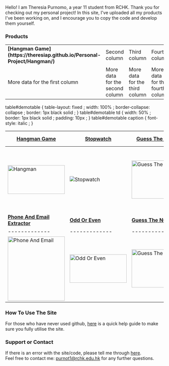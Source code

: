 Hello! I am Theresia Purnomo, a year 11 student from RCHK. Thank you for checking out my personal project! In this site, I've uploaded all my products I've been working on, and I encourage you to copy the code and develop them yourself. 

### Products

<table>
<tr>
  <td><b>[Hangman Game](https://theresiap.github.io/Personal-Project/Hangman/)</b></td>
  <td>Second column</td>
  <td>Third column</td>
  <td>Fourth column</td>
</tr>
<tr>
  <td>More data for the first column</td>
  <td>More data for the second column</td>
  <td>More data for the third column</td>
  <td>More data for the fourth column</td>
</tr>
</table>

table#demotable {
  table-layout: fixed ;
  width: 100% ;
  border-collapse: collapse ;
  border: 1px black solid ;
}
table#demotable td {
  width: 50% ;
  border: 1px black solid ;
  padding: 10px ;
}
table#demotable caption {
  font-style: italic ;
}

| <b>[Hangman Game](https://theresiap.github.io/Personal-Project/Hangman/)</b>  | <b>[Stopwatch](https://theresiap.github.io/Personal-Project/Stopwatch/)</b> | <b>[Guess The Number](https://theresiap.github.io/Personal-Project/GuessTheNumber/)</b>  | <b>[Phone And Email Extractor](https://theresiap.github.io/Personal-Project/PhoneAndEmail/)</b>  |
| ------------- | ------------- | ------------- | ------------- |
| <img src="https://11points.com/wp-content/uploads/2012/09/dominatehangman-1600.jpg" style="width:181px; height:90.395px" alt="Hangman">  | <img src="https://thumbs.dreamstime.com/b/close-up-isolated-hand-presses-stopwatch-start-button-sport-measurements-metrology-close-up-isolated-hand-125484559.jpg" alt="Stopwatch">  | <img src="https://www.funbrain.com/assets/img/content-cards/F2qRmLhRnmebc8jJAUjr_GuessTheNumber%403x.png" style="width:181px; height:121.4765" alt="Guess The Number">  | <img src="http://www.freelanceprojects.in/wp-content/uploads/2016/06/smart-phone-as-email-solution2.gif" style="width:181px; height:204.3068px" alt="Phone And Email">
| <b>[Phone And Email Extractor](https://theresiap.github.io/Personal-Project/PhoneAndEmail/)</b>  | <b>[Odd Or Even](https://github.com/Theresiap/Personal-Project/blob/master/Hangman/Hangman.md)</b> | <b>[Guess The Number](https://theresiap.github.io/Personal-Project/GuessTheNumber/)</b>  | <b>[Tic Tac Toe](https://theresiap.github.io/Personal-Project/TicTacToe/)</b>  |
| ------------- | ------------- | ------------- | ------------- |
| <img src="http://www.freelanceprojects.in/wp-content/uploads/2016/06/smart-phone-as-email-solution2.gif" style="width:181px; height:204.3068px" alt="Phone And Email">  | <img src="https://miro.medium.com/max/1600/1*R-Nk15cdtPJNYlIBl68dKg.jpeg" style="width:181px; height:90.3659px" alt="Odd Or Even">  | <img src="https://www.funbrain.com/assets/img/content-cards/F2qRmLhRnmebc8jJAUjr_GuessTheNumber%403x.png" style="width:181px; height:121.4765" alt="Guess The Number">  | <img src="https://s7.orientaltrading.com/is/image/OrientalTrading/13801632?$PDP_VIEWER_IMAGE$" style="width:181px; height:181px" alt="Tic Tac Toe">

### How To Use The Site
For those who have never used github, [here](https://theresiap.github.io/Personal-Project/Help/) is a quick help guide to make sure you fully utilise the site.

### Support or Contact

If there is an error with the site/code, please tell me through [here](https://theresiap.github.io/Personal-Project/ContactMe/). 
<br>
Feel free to contact me: <a href = "mailto: purnot1@rchk.edu.hk">purnot1@rchk.edu.hk</a> for any further questions.
